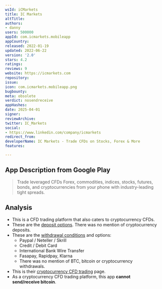 ```yaml
---
wsId: iCMarkets
title: IC Markets
altTitle: 
authors:
- danny
users: 500000
appId: com.icmarkets.mobileapp
appCountry: 
released: 2022-01-19
updated: 2022-06-22
version: '2.0'
stars: 4.2
ratings: 
reviews: 9
website: https://icmarkets.com
repository: 
issue: 
icon: com.icmarkets.mobileapp.png
bugbounty: 
meta: obsolete
verdict: nosendreceive
appHashes: 
date: 2025-04-01
signer: 
reviewArchive: 
twitter: IC_Markets
social:
- https://www.linkedin.com/company/icmarkets
redirect_from: 
developerName: IC Markets - Trade CFDs on Stocks, Forex & More
features: 

---
```


## App Description from Google Play

> Trade leveraged CFDs Forex, commodities, indices, stocks, futures, bonds, and cryptocurrencies from your phone with industry-leading tight spreads.

## Analysis

- This is a CFD trading platform that also caters to cryptocurrency CFDs.
- These are the [deposit options](https://www.icmarkets.com/global/en/trading-accounts/funding). There was no mention of cryptocurrency deposits.
- These are the [withdrawal conditions](https://www.icmarkets.com/global/en/trading-accounts/withdrawal) and options:
  - Paypal / Neteller / Skrill
  - Credit / Debit Card
  - International Bank Wire Transfer
  - Fasapay, Rapidpay, Klarna
  - There was no mention of BTC, bitcoin or cryptocurrency withdrawals.
- This is their [cryptocurrency CFD trading](https://www.icmarkets.com/global/en/trading-markets/digitalcurrency) page.
- As a cryptocurrency CFD trading platform, this app **cannot send/receive bitcoin**.
